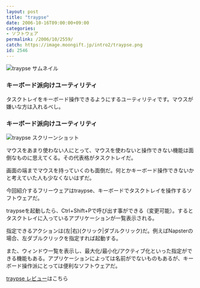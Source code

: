 ```yaml
---
layout: post
title: "traypse"
date: 2006-10-16T09:00:00+09:00
categories:
- ソフトウェア
permalink: /2006/10/2559/
catch: https://image.moongift.jp/intro2/traypse.png
id: 2546
---
```

 ![traypse サムネイル](https://image.moongift.jp/intro2/traypse.t.png "traypse サムネイル")
  

### キーボード派向けユーティリティ
  
タスクトレイをキーボード操作できるようにするユーティリティです。マウスが嫌いな方は入れるべし。  
<!--more-->  

### キーボード派向けユーティリティ
  

![traypse スクリーンショット](https://image.moongift.jp/intro2/traypse.png "traypse スクリーンショット")

  

マウスをあまり使わない人にとって、マウスを使わないと操作できない機能は面倒なものに思えてくる。その代表格がタスクトレイだ。

  

画面の端までマウスを持っていくのも面倒だ。何とかキーボード操作できないかと考えていた人も少なくないはずだ。

  

今回紹介するフリーウェアはtraypse、キーボードでタスクトレイを操作するソフトウェアだ。

  

traypseを起動したら、Ctrl+Shift+Pで呼び出す事ができる（変更可能）。するとタスクトレイに入っているアプリケーションが一覧表示される。

  

指定できるアクションは(左|右)(クリック|ダブルクリック)だ。例えばNapsterの場合、左ダブルクリックを指定すれば起動する。

  

また、ウィンドウ一覧を表示し、最大化/最小化/アクティブ化といった指定ができる機能もある。アプリケーションによっては名前がでないものもあるが、キーボード操作派にとっては便利なソフトウェアだ。

  

[traypse レビュー](http://fw.moongift.jp/review/i-2560.html)はこちら

